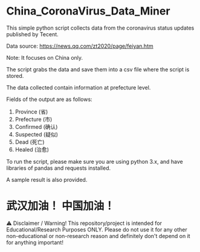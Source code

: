# China_CoronaVirus_Data_Miner

This simple python script collects data from the coronavirus status updates published by Tecent. 

Data source: https://news.qq.com/zt2020/page/feiyan.htm 

Note: It focuses on China only.

The script grabs the data and save them into a csv file where the script is stored.

The data collected contain information at prefecture level.

Fields of the output are as follows:
  1. Province (省)
  2. Prefecture (市)
  3. Confirmed (确认)
  4. Suspected (疑似)
  5. Dead (死亡)
  6. Healed (治愈)
  
To run the script, please make sure you are using python 3.x, and have libraries of pandas and requests installed.

A sample result is also provided.

# 武汉加油！ 中国加油！ #

⚠️ Disclaimer / Warning!
This repository/project is intended for Educational/Research Purposes ONLY.
Please do not use it for any other non-educational or non-research reason and definitely don't depend on it for anything important!

 
